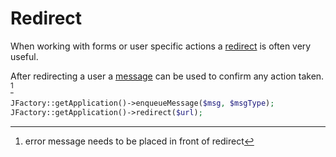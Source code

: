 # Redirect #

When working with forms or user specific actions a [redirect](http://api.joomla.org/cms-3/classes/JApplicationWeb.html#method_redirect) is often very useful.

After redirecting a user a [message](http://docs.joomla.org/Display_error_messages_and_notices) can be used to confirm any action taken. 
[^note-id]

``` php
JFactory::getApplication()->enqueueMessage($msg, $msgType);
JFactory::getApplication()->redirect($url);
```

[^note-id]: error message needs to be placed in front of redirect 
